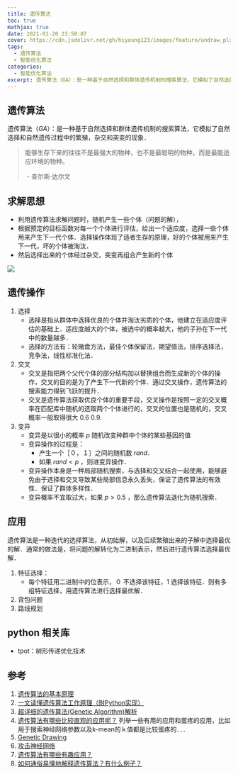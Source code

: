 ```yaml
---
title: 遗传算法
toc: true
mathjax: true
date: 2021-01-20 23:50:07
cover: https://cdn.jsdelivr.net/gh/hiyoung123/images/feature/undraw_play_time_7k7b.svg
tags:
  - 遗传算法
  - 智能优化算法
categories:
  - 智能优化算法
excerpt: 遗传算法（GA）：是一种基于自然选择和群体遗传机制的搜索算法，它模拟了自然选择和自然遗传过程中的繁殖，杂交和突变的现象．
---
```


## 遗传算法

遗传算法（$GA$）：是一种基于自然选择和群体遗传机制的搜索算法，它模拟了自然选择和自然遗传过程中的繁殖，杂交和突变的现象．

>  能够生存下来的往往不是最强大的物种，也不是最聪明的物种，而是最能适应环境的物种。
>
>  ​																													- 查尔斯·达尔文

## 求解思想

* 利用遗传算法求解问题时，随机产生一些个体（问题的解），
* 根据预定的目标函数对每一个个体进行评估，给出一个适应度，选择一些个体用来产生下一代个体．选择操作体现了适者生存的原理，好的个体被用来产生下一代，坏的个体被淘汰．
* 然后选择出来的个体经过杂交，突变再组合产生新的个体

![](https://cdn.jsdelivr.net/gh/hiyoung123/images/img/img_ga_001.png)

## 遗传操作

1. 选择
   * 选择是指从群体中选择优良的个体并淘汰劣质的个体，他建立在适应度评估的基础上．适应度越大的个体，被选中的概率越大，他的子孙在下一代中的数量越多．
   * 选择的方法有：轮赌盘方法，最佳个体保留法，期望值法，排序选择法，竞争法，线性标准化法．
2. 交叉
   * 交叉是指把两个父代个体的部分结构加以替换组合而生成新的个体的操作，交叉的目的是为了产生下一代新的个体．通过交叉操作，遗传算法的搜索能力得到飞跃的提升．
   * 交叉是遗传算法获取优良个体的重要手段，交叉操作是按照一定的交叉概率在匹配库中随机的选取两个个体进行的，交叉的位置也是随机的，交叉概率一般取得很大 $0.6~0.9$.
3. 变异
   * 变异是以很小的概率 $p$ 随机改变种群中个体的某些基因的值
   * 变异操作的过程是：
     * 产生一个$［０，１］$之间的随机数 $rand$．
     * 如果 $rand < p$ ，则进变异操作．
   * 变异操作本身是一种局部随机搜索，与选择和交叉结合一起使用，能够避免由于选择和交叉导致某些局部信息永久丢失，保证了遗传算法的有效性．保证了群体多样性．
   * 变异概率不宜取过大，如果 $p > 0.5$ ，那么遗传算法退化为随机搜索．

## 应用

遗传算法是一种迭代的选择算法，从初始解，以及后续繁殖出来的子解中选择最优的解．通常的做法是，将问题的解转化为二进制表示，然后进行遗传算法选择最优解．

1. 特征选择：
   * 每个特征用二进制中的位表示，$０$ 不选择该特征，$1$ 选择该特征．则有多组特征选择，用遗传算法进行选择最优解．
2. 背包问题
3. 路线规划

## python 相关库

* tpot：树形传递优化技术

## 参考

1. [遗传算法的基本原理](https://blog.csdn.net/jzp1083462154/article/details/80032987)
2. [一文读懂遗传算法工作原理（附Python实现）](https://www.cnblogs.com/jingsupo/p/genetic-algorithm-python.html)
3. [超详细的遗传算法(Genetic Algorithm)解析](https://www.jianshu.com/p/ae5157c26af9)
4. [遗传算法有哪些比较直观的应用呢？](https://www.zhihu.com/question/19885905) 列举一些有用的应用和蛋疼的应用，比如用于搜索神经网络参数以及k-mean的ｋ值都是比较蛋疼的．．．
5. [Genetic Drawing](https://github.com/anopara/genetic-drawing)
6. [攻击神经网络](https://arxiv.org/abs/1412.1897)
7. [遗传算法有哪些有趣应用？](https://www.zhihu.com/question/20085479)
8. [如何通俗易懂地解释遗传算法？有什么例子？](https://www.zhihu.com/question/23293449?sort=created)

